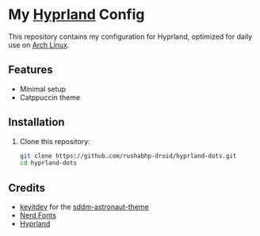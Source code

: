 # My [Hyprland](https://github.com/hyprwm/Hyprland) Config

This repository contains my configuration for Hyprland, optimized for daily use on [Arch Linux](https://www.archlinux.org).

## Features
* Minimal setup
* Catppuccin theme

## Installation
1. Clone this repository:
   ```bash
   git clone https://github.com/rushabhp-droid/hyprland-dots.git
   cd hyprland-dots


## Credits
* [keyitdev](https://github.com/keyitdev) for the [sddm-astronaut-theme](https://github.com/keyitdev/sddm-astronaut-theme)
* [Nerd Fonts](https://www.nerdfonts.com/)
* [Hyprland](https://github.com/hyprwm/Hyprland)
